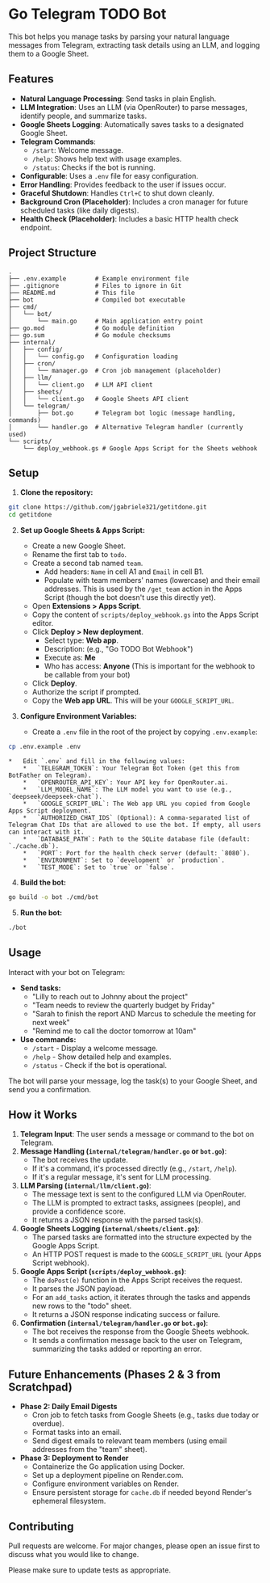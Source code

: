 # Go Telegram TODO Bot

This bot helps you manage tasks by parsing your natural language messages from Telegram, extracting task details using an LLM, and logging them to a Google Sheet.

## Features

- **Natural Language Processing**: Send tasks in plain English.
- **LLM Integration**: Uses an LLM (via OpenRouter) to parse messages, identify people, and summarize tasks.
- **Google Sheets Logging**: Automatically saves tasks to a designated Google Sheet.
- **Telegram Commands**:
    - `/start`: Welcome message.
    - `/help`: Shows help text with usage examples.
    - `/status`: Checks if the bot is running.
- **Configurable**: Uses a `.env` file for easy configuration.
- **Error Handling**: Provides feedback to the user if issues occur.
- **Graceful Shutdown**: Handles `Ctrl+C` to shut down cleanly.
- **Background Cron (Placeholder)**: Includes a cron manager for future scheduled tasks (like daily digests).
- **Health Check (Placeholder)**: Includes a basic HTTP health check endpoint.

## Project Structure

```
.
├── .env.example        # Example environment file
├── .gitignore          # Files to ignore in Git
├── README.md           # This file
├── bot                 # Compiled bot executable
├── cmd/
│   └── bot/
│       └── main.go     # Main application entry point
├── go.mod              # Go module definition
├── go.sum              # Go module checksums
├── internal/
│   ├── config/
│   │   └── config.go   # Configuration loading
│   ├── cron/
│   │   └── manager.go  # Cron job management (placeholder)
│   ├── llm/
│   │   └── client.go   # LLM API client
│   ├── sheets/
│   │   └── client.go   # Google Sheets API client
│   └── telegram/
│       ├── bot.go      # Telegram bot logic (message handling, commands)
│       └── handler.go  # Alternative Telegram handler (currently used)
└── scripts/
    └── deploy_webhook.gs # Google Apps Script for the Sheets webhook
```

## Setup

1.  **Clone the repository:**
```bash
git clone https://github.com/jgabriele321/getitdone.git
cd getitdone
```

2.  **Set up Google Sheets & Apps Script:**
    *   Create a new Google Sheet.
    *   Rename the first tab to `todo`.
    *   Create a second tab named `team`.
        *   Add headers: `Name` in cell A1 and `Email` in cell B1.
        *   Populate with team members' names (lowercase) and their email addresses. This is used by the `/get_team` action in the Apps Script (though the bot doesn't use this directly yet).
    *   Open **Extensions > Apps Script**.
    *   Copy the content of `scripts/deploy_webhook.gs` into the Apps Script editor.
    *   Click **Deploy > New deployment**.
        *   Select type: **Web app**.
        *   Description: (e.g., "Go TODO Bot Webhook")
        *   Execute as: **Me**
        *   Who has access: **Anyone** (This is important for the webhook to be callable from your bot)
    *   Click **Deploy**.
    *   Authorize the script if prompted.
    *   Copy the **Web app URL**. This will be your `GOOGLE_SCRIPT_URL`.

3.  **Configure Environment Variables:**
    *   Create a `.env` file in the root of the project by copying `.env.example`:
```bash
cp .env.example .env
```
    *   Edit `.env` and fill in the following values:
        *   `TELEGRAM_TOKEN`: Your Telegram Bot Token (get this from BotFather on Telegram).
        *   `OPENROUTER_API_KEY`: Your API key for OpenRouter.ai.
        *   `LLM_MODEL_NAME`: The LLM model you want to use (e.g., `deepseek/deepseek-chat`).
        *   `GOOGLE_SCRIPT_URL`: The Web app URL you copied from Google Apps Script deployment.
        *   `AUTHORIZED_CHAT_IDS` (Optional): A comma-separated list of Telegram Chat IDs that are allowed to use the bot. If empty, all users can interact with it.
        *   `DATABASE_PATH`: Path to the SQLite database file (default: `./cache.db`).
        *   `PORT`: Port for the health check server (default: `8080`).
        *   `ENVIRONMENT`: Set to `development` or `production`.
        *   `TEST_MODE`: Set to `true` or `false`.

4.  **Build the bot:**
```bash
go build -o bot ./cmd/bot
```

5.  **Run the bot:**
```bash
./bot
```

## Usage

Interact with your bot on Telegram:

*   **Send tasks:**
    *   "Lilly to reach out to Johnny about the project"
    *   "Team needs to review the quarterly budget by Friday"
    *   "Sarah to finish the report AND Marcus to schedule the meeting for next week"
    *   "Remind me to call the doctor tomorrow at 10am"
*   **Use commands:**
    *   `/start` - Display a welcome message.
    *   `/help` - Show detailed help and examples.
    *   `/status` - Check if the bot is operational.

The bot will parse your message, log the task(s) to your Google Sheet, and send you a confirmation.

## How it Works

1.  **Telegram Input**: The user sends a message or command to the bot on Telegram.
2.  **Message Handling (`internal/telegram/handler.go` or `bot.go`)**:
    *   The bot receives the update.
    *   If it's a command, it's processed directly (e.g., `/start`, `/help`).
    *   If it's a regular message, it's sent for LLM processing.
3.  **LLM Parsing (`internal/llm/client.go`)**:
    *   The message text is sent to the configured LLM via OpenRouter.
    *   The LLM is prompted to extract tasks, assignees (people), and provide a confidence score.
    *   It returns a JSON response with the parsed task(s).
4.  **Google Sheets Logging (`internal/sheets/client.go`)**:
    *   The parsed tasks are formatted into the structure expected by the Google Apps Script.
    *   An HTTP POST request is made to the `GOOGLE_SCRIPT_URL` (your Apps Script webhook).
5.  **Google Apps Script (`scripts/deploy_webhook.gs`)**:
    *   The `doPost(e)` function in the Apps Script receives the request.
    *   It parses the JSON payload.
    *   For an `add_tasks` action, it iterates through the tasks and appends new rows to the "todo" sheet.
    *   It returns a JSON response indicating success or failure.
6.  **Confirmation (`internal/telegram/handler.go` or `bot.go`)**:
    *   The bot receives the response from the Google Sheets webhook.
    *   It sends a confirmation message back to the user on Telegram, summarizing the tasks added or reporting an error.

## Future Enhancements (Phases 2 & 3 from Scratchpad)

*   **Phase 2: Daily Email Digests**
    *   Cron job to fetch tasks from Google Sheets (e.g., tasks due today or overdue).
    *   Format tasks into an email.
    *   Send digest emails to relevant team members (using email addresses from the "team" sheet).
*   **Phase 3: Deployment to Render**
    *   Containerize the Go application using Docker.
    *   Set up a deployment pipeline on Render.com.
    *   Configure environment variables on Render.
    *   Ensure persistent storage for `cache.db` if needed beyond Render's ephemeral filesystem.

## Contributing

Pull requests are welcome. For major changes, please open an issue first to discuss what you would like to change.

Please make sure to update tests as appropriate. 